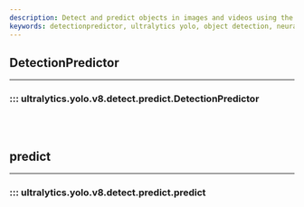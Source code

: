 ```yaml
---
description: Detect and predict objects in images and videos using the Ultralytics YOLO v8 model with DetectionPredictor.
keywords: detectionpredictor, ultralytics yolo, object detection, neural network, machine learning
---
```


## DetectionPredictor
---

### ::: ultralytics.yolo.v8.detect.predict.DetectionPredictor

<br><br>

## predict
---

### ::: ultralytics.yolo.v8.detect.predict.predict

<br><br>

